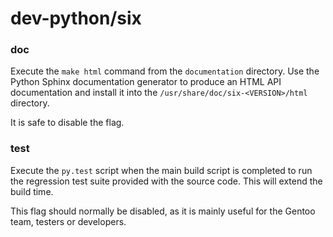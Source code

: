 # dev-python/six

### doc
Execute the `make html` command from the `documentation` directory. Use the Python Sphinx documentation generator to produce an HTML API documentation and install it into the `/usr/share/doc/six-<VERSION>/html` directory.

It is safe to disable the flag.

### test
Execute the `py.test` script when the main build script is completed to run the regression test suite provided with the source code. This will extend the build time.

This flag should normally be disabled, as it is mainly useful for the Gentoo team, testers or developers.

